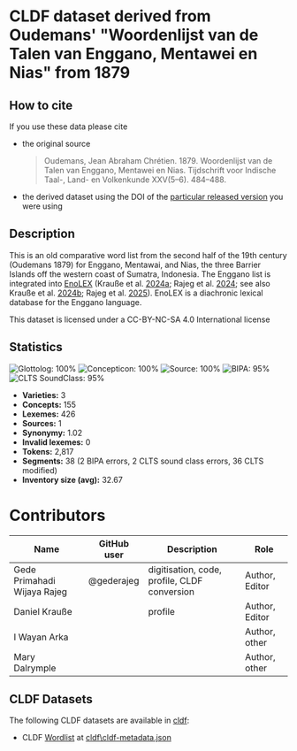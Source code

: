 # CLDF dataset derived from Oudemans' "Woordenlijst van de Talen van Enggano, Mentawei en Nias" from 1879

## How to cite

If you use these data please cite
- the original source
  > Oudemans, Jean Abraham Chrétien. 1879. Woordenlijst van de Talen van Enggano, Mentawei en Nias. Tijdschrift voor Indische Taal-, Land- en Volkenkunde XXV(5–6). 484–488.
- the derived dataset using the DOI of the [particular released version](../../releases/) you were using

## Description


This is an old comparative word list from the second half of the 19th century (Oudemans 1879) for Enggano, Mentawai, and Nias, the three Barrier Islands off the western coast of Sumatra, Indonesia. The Enggano list is integrated into [EnoLEX](https://enggano.shinyapps.io/enolex/) (Krauße et al. [2024a](https://doi.org/10.25446/oxford.28282169); Rajeg et al. [2024](https://doi.org/10.25446/oxford.27013864.v1); see also Krauße et al. [2024b](https://doi.org/10.25446/oxford.28295648.v1); Rajeg et al. [2025](https://doi.org/10.25446/oxford.28282946.v1)). EnoLEX is a diachronic lexical database for the Enggano language.

This dataset is licensed under a CC-BY-NC-SA 4.0 International license

## Statistics


![Glottolog: 100%](https://img.shields.io/badge/Glottolog-100%25-brightgreen.svg "Glottolog: 100%")
![Concepticon: 100%](https://img.shields.io/badge/Concepticon-100%25-brightgreen.svg "Concepticon: 100%")
![Source: 100%](https://img.shields.io/badge/Source-100%25-brightgreen.svg "Source: 100%")
![BIPA: 95%](https://img.shields.io/badge/BIPA-95%25-green.svg "BIPA: 95%")
![CLTS SoundClass: 95%](https://img.shields.io/badge/CLTS%20SoundClass-95%25-green.svg "CLTS SoundClass: 95%")

- **Varieties:** 3
- **Concepts:** 155
- **Lexemes:** 426
- **Sources:** 1
- **Synonymy:** 1.02
- **Invalid lexemes:** 0
- **Tokens:** 2,817
- **Segments:** 38 (2 BIPA errors, 2 CLTS sound class errors, 36 CLTS modified)
- **Inventory size (avg):** 32.67

# Contributors

Name               | GitHub user | Description                                  | Role           
---                |-------------|----------------------------------------------|----------------
Gede Primahadi Wijaya Rajeg | @gederajeg  | digitisation, code, profile, CLDF conversion | Author, Editor 
Daniel Krauße | | profile | Author, Editor |
I Wayan Arka | | | Author, other  |
Mary Dalrymple | | | Author, other  |



## CLDF Datasets

The following CLDF datasets are available in [cldf](cldf):

- CLDF [Wordlist](https://github.com/cldf/cldf/tree/master/modules/Wordlist) at [cldf\cldf-metadata.json](cldf\cldf-metadata.json)